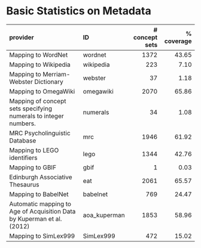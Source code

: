 # Basic Statistics on Metadata

| provider                                                               | ID           |   # concept sets |   % coverage |
|:-----------------------------------------------------------------------|:-------------|-----------------:|-------------:|
| Mapping to WordNet                                                     | wordnet      |             1372 |        43.65 |
| Mapping to Wikipedia                                                   | wikipedia    |              223 |         7.10 |
| Mapping to Merriam-Webster Dictionary                                  | webster      |               37 |         1.18 |
| Mapping to OmegaWiki                                                   | omegawiki    |             2070 |        65.86 |
| Mapping of concept sets specifying numerals to integer numbers.        | numerals     |               34 |         1.08 |
| MRC Psycholinguistic Database                                          | mrc          |             1946 |        61.92 |
| Mapping to LEGO identifiers                                            | lego         |             1344 |        42.76 |
| Mapping to GBIF                                                        | gbif         |                1 |         0.03 |
| Edinburgh Associative Thesaurus                                        | eat          |             2061 |        65.57 |
| Mapping to BabelNet                                                    | babelnet     |              769 |        24.47 |
| Automatic mapping to Age of Acquisition Data by Kuperman et al. (2012) | aoa_kuperman |             1853 |        58.96 |
| Mapping to SimLex999                                                   | SimLex999    |              472 |        15.02 |
